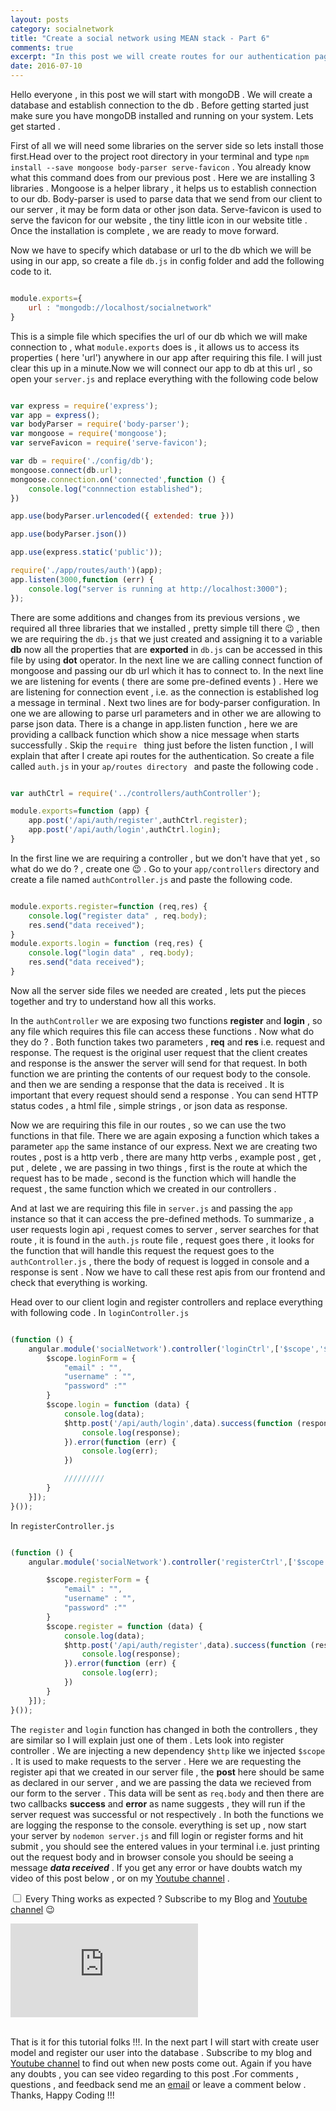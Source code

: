```yaml
---
layout: posts
category: socialnetwork
title: "Create a social network using MEAN stack - Part 6"
comments: true
excerpt: "In this post we will create routes for our authentication pages and create a simple register and login page"
date: 2016-07-10
---
```


Hello everyone , in this post we will start with mongoDB . We will create a database and establish connection to the db . Before getting started just make sure you have mongoDB installed and running on your system. Lets get started .

First of all we will need some libraries on the server side so lets install those first.Head over to the project root directory in your terminal and type ``` npm install --save mongoose body-parser serve-favicon ``` . You already know what this command does from our previous post . Here we are installing 3 libraries . Mongoose is a helper library , it helps us to establish connection to our db. Body-parser is used to parse data that we send from our client to our server , it may be form data or other json data. Serve-favicon is used to serve the favicon for our website , the tiny little icon in our website title . Once the installation is complete , we are ready to move forward.

Now we have to specify which database or url to the db which we will be using in our app, so create a file ```db.js``` in config folder and add the following code to it.

```js

module.exports={
    url : "mongodb://localhost/socialnetwork"
}

```
This is a simple file which specifies the url of our db which we will make connection to , what ```module.exports``` does is , it allows us to access its properties ( here 'url') anywhere in our app after requiring this file. I will just clear this up in a minute.Now we will connect our app to db at this url , so open your ```server.js``` and replace everything with the following code below

```js

var express = require('express');
var app = express();
var bodyParser = require('body-parser');
var mongoose = require('mongoose');
var serveFavicon = require('serve-favicon');

var db = require('./config/db');
mongoose.connect(db.url);
mongoose.connection.on('connected',function () {
    console.log("connnection established");
})

app.use(bodyParser.urlencoded({ extended: true }))

app.use(bodyParser.json())

app.use(express.static('public'));

require('./app/routes/auth')(app);
app.listen(3000,function (err) {
    console.log("server is running at http://localhost:3000");
});

```

There are some additions and changes from its previous versions , we required all three libraries that we installed , pretty simple till there :wink: , then we are requiring the ```db.js``` that we just created and assigning it to a variable **db** now all the properties that are **exported** in ```db.js``` can be accessed in this file by using **dot** operator. In the next line we are calling connect function of mongoose and passing our db url which it has to connect to. In the next line we are listening for events ( there are some pre-defined events ) . Here we are listening for connection event , i.e. as the connection is established log a message in terminal . Next two lines are for body-parser configuration. In one we are allowing to parse url parameters and in other we are allowing to parse json data. There is a change in app.listen function , here we are providing a callback function which show a nice message when starts successfully . Skip the ```require ``` thing just before the listen function , I will explain that after I create api routes for the authentication. So create a file called ```auth.js``` in your ```ap/routes directory ``` and paste the following code .

```js

var authCtrl = require('../controllers/authController');

module.exports=function (app) {
    app.post('/api/auth/register',authCtrl.register);
    app.post('/api/auth/login',authCtrl.login);
}

```

In the first line we are requiring a controller , but we don't have that yet , so what do we do ? , create one :wink: . Go to your ```app/controllers``` directory and create a file named ```authController.js``` and paste the following code.

```js

module.exports.register=function (req,res) {
    console.log("register data" , req.body);
    res.send("data received");
}
module.exports.login = function (req,res) {
    console.log("login data" , req.body);
    res.send("data received");
}

```
Now all the server side files we needed are created , lets put the pieces together and try to understand how all this works.

In the ```authController``` we are exposing two functions **register** and **login** , so any file which requires this file can access these functions . Now what do they do ? . Both function takes two parameters , **req** and **res** i.e. request and response. The request is the original user request that the client creates and response is the answer the server will send for that request. In both function we are printing the contents of our request body to the console. and then we are sending a response that the data is received . It is important that every request should send a response . You can send HTTP status codes , a html file , simple strings , or json data as response.

Now we are requiring this file in our routes , so we can use the two functions in that file. There we are again exposing a function which takes a parameter ```app``` the same instance of our express. Next we are creating two routes , post is a http verb , there are many http verbs , example post , get , put , delete , we are passing in two things , first is the route at which the request has to be made , second is the function which will handle the request , the same function which we created in our controllers .

And at last we are requiring this file in ```server.js``` and passing the ```app``` instance so that it can access the pre-defined methods. To summarize , a user requests login api , request comes to server , server searches for that route , it is found in the ```auth.js``` route file , request goes there , it looks for the function that will handle this request the request goes to the ```authController.js``` , there the body of request is logged in console and a response is sent . Now we have to call these rest apis from our frontend and check that everything is working.

Head over to our client login and register controllers and replace everything with following code .
In  ```loginController.js```

 ```js

 (function () {
     angular.module('socialNetwork').controller('loginCtrl',['$scope','$http',function($scope,$http){
         $scope.loginForm = {
             "email" : "",
             "username" : "",
             "password" :""
         }
         $scope.login = function (data) {
             console.log(data);
             $http.post('/api/auth/login',data).success(function (response) {
                 console.log(response);
             }).error(function (err) {
                 console.log(err);
             })

             /////////
         }
     }]);
 }());

```
In ```registerController.js```

```js

(function () {
    angular.module('socialNetwork').controller('registerCtrl',['$scope','$http',function($scope,$http){

        $scope.registerForm = {
            "email" : "",
            "username" : "",
            "password" :""
        }
        $scope.register = function (data) {
            console.log(data);
            $http.post('/api/auth/register',data).success(function (response) {
                console.log(response);
            }).error(function (err) {
                console.log(err);
            })
        }
    }]);
}());

```

The ```register``` and ```login``` function has changed in both the controllers , they are similar so I will explain just one of them . Lets look into register controller . We are injecting a new dependency ```$http``` like we injected ```$scope``` . It is used to make requests to the server . Here we are requesting the register api that we created in our server file , the **post** here should be same as declared in our server , and we are passing the data we recieved from our form to the server . This data will be sent as ```req.body``` and then there are two callbacks **success** and **error** as name suggests , they will run if the server request was successful or not respectively . In both the functions we are logging the response to the console. everything is set up , now start your server by ```nodemon server.js``` and fill login or register forms and hit submit , you should see the entered values in your terminal i.e. just printing out the request body and in browser console you should be seeing a message ***data received*** .
If you get any error or have doubts watch my video of this post below , or on my [Youtube  channel](https://www.youtube.com/channel/UC5qMKRZgKizuz9JtztFijHQ) .

<input type="checkbox"> Every Thing works as expected ? Subscribe to my Blog and [Youtube  channel](https://www.youtube.com/channel/UC5qMKRZgKizuz9JtztFijHQ) :wink: <br />

<div class="ytVidContainer">
<iframe class="ytVid" src="https://www.youtube.com/embed/6_2m4aqV_qg" frameborder="0" allowfullscreen></iframe>
</div>
<br />

That is it for this tutorial folks !!!. In the next part I will start with create user model and register our user into the database . Subscribe to my blog and [Youtube  channel](https://www.youtube.com/channel/UC5qMKRZgKizuz9JtztFijHQ) to find out when new posts come out. Again if you have any doubts , you can see video regarding to this post .For comments , questions , and feedback send me an [email](mailto:me@rishabh1403.com) or leave a comment below . Thanks, Happy Coding !!!

